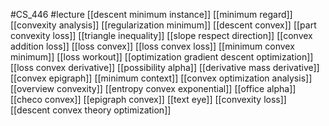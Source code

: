 #CS_446
#lecture
[[descent minimum instance]]
[[minimum regard]]
[[convexity analysis]]
[[regularization minimum]]
[[descent convex]]
[[part convexity loss]]
[[triangle inequality]]
[[slope respect direction]]
[[convex addition loss]]
[[loss convex]]
[[loss convex loss]]
[[minimum convex minimum]]
[[loss workout]]
[[optimization gradient descent optimization]]
[[loss convex derivative]]
[[possibility alpha]]
[[derivative mass derivative]]
[[convex epigraph]]
[[minimum context]]
[[convex optimization analysis]]
[[overview convexity]]
[[entropy convex exponential]]
[[office alpha]]
[[checo convex]]
[[epigraph convex]]
[[text eye]]
[[convexity loss]]
[[descent convex theory optimization]]
